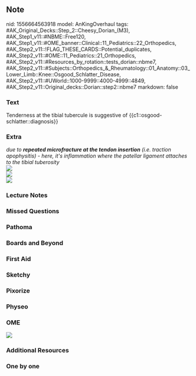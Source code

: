 ## Note
nid: 1556664563918
model: AnKingOverhaul
tags: #AK_Original_Decks::Step_2::Cheesy_Dorian_(M3), #AK_Step1_v11::#NBME::Free120, #AK_Step1_v11::#OME_banner::Clinical::11_Pediatrics::22_Orthopedics, #AK_Step2_v11::!FLAG_THESE_CARDS::Potential_duplicates, #AK_Step2_v11::#OME::11_Pediatrics::21_Orthopedics, #AK_Step2_v11::#Resources_by_rotation::tests_dorian::nbme7, #AK_Step2_v11::#Subjects::Orthopedics_&_Rheumatology::01_Anatomy::03_Lower_Limb::Knee::Osgood_Schlatter_Disease, #AK_Step2_v11::#UWorld::1000-9999::4000-4999::4849, #AK_Step2_v11::Original_decks::Dorian::step2::nbme7
markdown: false

### Text
Tenderness at the tibial tubercule is suggestive of {{c1::osgood-schlatter::diagnosis}}

### Extra
<div style="font-style: italic;">
  <i>due to <b>repeated microfracture at the tendon insertion</b>
  (i.e. traction apophysitis) - here, it's inflammation where the
  patellar ligament attaches to the tibial tuberosity</i>
</div>
<div style="font-style: italic;"></div>
<div style="font-style: italic;">
  <b><i><img src="KneePainYoungPatient.png"></i></b>
</div>
<div style="font-style: italic;"></div>
<div style="font-style: italic;">
  <b><i><img src="Osgood.jpeg"></i></b>
</div>
<div style="font-style: italic;"></div>
<div style="font-style: italic;">
  <b><i><img src="paste-769555060228097.jpg"></i></b>
</div>

### Lecture Notes


### Missed Questions


### Pathoma


### Boards and Beyond


### First Aid


### Sketchy


### Pixorize


### Physeo


### OME
<div class="ome-widget">
  <a href=
  "https://onlinemeded.org/spa/pediatrics/orthopedics/acquire?ref=anki">
  <img src="_OME_AnkiFlashcards_Lesson_3.png"></a>
</div>

### Additional Resources


### One by one

